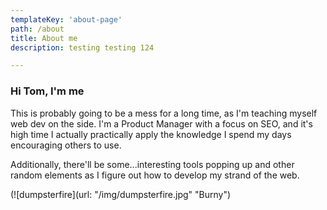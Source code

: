 ```yaml
---
templateKey: 'about-page'
path: /about
title: About me
description: testing testing 124

---
```

### Hi Tom, I'm me
This is probably going to be a mess for a long time, as I'm teaching myself web dev on the side. I'm a Product Manager with a focus on SEO, and it's high time I actually practically apply the knowledge I spend my days encouraging others to use.  

Additionally, there'll be some...interesting tools popping up and other random elements as I figure out how to develop my strand of the web. 

(![dumpsterfire](url: "/img/dumpsterfire.jpg" "Burny")

